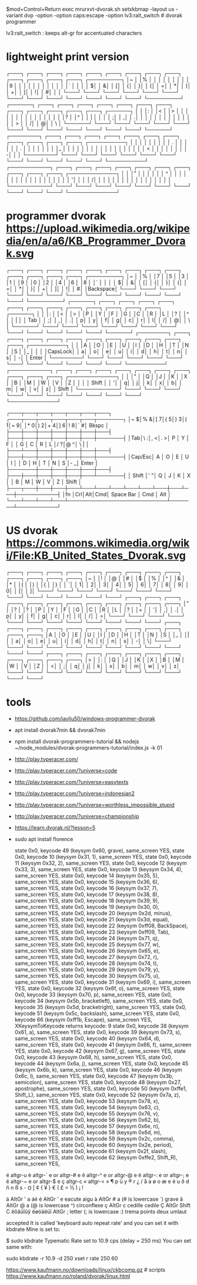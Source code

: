 $mod+Control+Return exec mrurxvt-dvorak.sh
setxkbmap -layout us -variant dvp -option -option caps:escape -option lv3:ralt_switch # dvorak programmer

lv3:ralt_switch : keeps alt-gr for accentuated characters

# lightweight print version
┌───┐ ┌───┐ ┌───┐ ┌───┐ ┌───┐ ┌───┐ ┌───┐ ┌───┐ ┌───┐ ┌───┐ ┌───┐ ┌───┐ ┌───┐ ┌─────────┐
│~  │ │%  │ │   │ │   │ │   │ │   │ │9  │ │   │ │   │ │   │ │   │ │   │ │`  │ │         │
│  $│ │  &│ │  [│ │  {│ │  }│ │  (│ │  =│ │  *│ │  )│ │  +│ │  ]│ │  !│ │  #│ │         │
└───┘ └───┘ └───┘ └───┘ └───┘ └───┘ └───┘ └───┘ └───┘ └───┘ └───┘ └───┘ └───┘ └─────────┘
┌──────┐ ┌───┐ ┌───┐ ┌───┐ ┌───┐ ┌───┐ ┌───┐ ┌───┐ ┌───┐ ┌───┐ ┌───┐ ┌───┐ ┌───┐ ┌──────┐
│      │ │:  │ │<  │ │>  │ │   │ │   │ │   │ │   │ │   │ │   │ │   │ │?  │ │^  │ │ |    │
│      │ │  ;│ │  ,│ │  .│ │   │ │   │ │   │ │   │ │   │ │   │ │ > │ │  /│ │  @│ │    \ │
└──────┘ └───┘ └───┘ └───┘ └───┘ └───┘ └───┘ └───┘ └───┘ └───┘ └───┘ └───┘ └───┘ └──────┘
┌────────┐ ┌───┐ ┌───┐ ┌───┐ ┌───┐ ┌───┐ ┌───┐ ┌───┐ ┌───┐ ┌───┐ ┌───┐ ┌───┐ ┌──────────┐
│        │ │   │ │   │ │   │ │ . │ │   │ │   │ │ . │ │   │ │   │ │   │ │_  │ │          │
│        │ │   │ │   │ │   │ │   │ │   │ │   │ │ < │ │   │ │   │ │   │ │  -│ │          │
└────────┘ └───┘ └───┘ └───┘ └───┘ └───┘ └───┘ └───┘ └───┘ └───┘ └───┘ └───┘ └──────────┘
┌───────────┐ ┌───┐ ┌───┐ ┌───┐ ┌───┐ ┌───┐ ┌───┐ ┌───┐ ┌───┐ ┌───┐ ┌───┐ ┌─────────────┐
│           │ │"  │ │   │ │   │ │ ^ │ │   │ │   │ │   │ │   │ │   │ │   │ │             │
│           │ │  '│ │   │ │ \/│ │   │ │   │ │   │ │   │ │   │ │   │ │   │ │             │
└───────────┘ └───┘ └───┘ └───┘ └───┘ └───┘ └───┘ └───┘ └───┘ └───┘ └───┘ └─────────────┘

# programmer dvorak https://upload.wikimedia.org/wikipedia/en/a/a6/KB_Programmer_Dvorak.svg
┌───┐ ┌───┐ ┌───┐ ┌───┐ ┌───┐ ┌───┐ ┌───┐ ┌───┐ ┌───┐ ┌───┐ ┌───┐ ┌───┐ ┌───┐ ┌─────────┐
│~  │ │%  │ │7  │ │5  │ │3  │ │1  │ │9  │ │0  │ │2  │ │4  │ │6  │ │8  │ │`  │ │         │
│  $│ │  &│ │  [│ │  {│ │  }│ │  (│ │  =│ │  *│ │  )│ │  +│ │  ]│ │  !│ │  #│ │Backspace│
└───┘ └───┘ └───┘ └───┘ └───┘ └───┘ └───┘ └───┘ └───┘ └───┘ └───┘ └───┘ └───┘ └─────────┘
┌──────┐ ┌───┐ ┌───┐ ┌───┐ ┌───┐ ┌───┐ ┌───┐ ┌───┐ ┌───┐ ┌───┐ ┌───┐ ┌───┐ ┌───┐ ┌──────┐
│      │ │:  │ │<  │ │>  │ │P  │ │Y  │ │F  │ │G  │ │C  │ │R  │ │L  │ │?  │ │^  │ │ |    │
│  Tab │ │  ;│ │  ,│ │  .│ │  p│ │  y│ │  f│ │  g│ │  c│ │  r│ │  l│ │  /│ │  @│ │    \ │
└──────┘ └───┘ └───┘ └───┘ └───┘ └───┘ └───┘ └───┘ └───┘ └───┘ └───┘ └───┘ └───┘ └──────┘
┌────────┐ ┌───┐ ┌───┐ ┌───┐ ┌───┐ ┌───┐ ┌───┐ ┌───┐ ┌───┐ ┌───┐ ┌───┐ ┌───┐ ┌──────────┐
│        │ │A  │ │O  │ │E  │ │U  │ │I  │ │D  │ │H  │ │T  │ │N  │ │S  │ │_  │ │          │
│CapsLock│ │  a│ │  o│ │  e│ │  u│ │  i│ │  d│ │  h│ │  t│ │  n│ │  s│ │  -│ │  Enter   │
└────────┘ └───┘ └───┘ └───┘ └───┘ └───┘ └───┘ └───┘ └───┘ └───┘ └───┘ └───┘ └──────────┘
┌───────────┐ ┌───┐ ┌───┐ ┌───┐ ┌───┐ ┌───┐ ┌───┐ ┌───┐ ┌───┐ ┌───┐ ┌───┐ ┌─────────────┐
│           │ │"  │ │Q  │ │J  │ │K  │ │X  │ │B  │ │M  │ │W  │ │V  │ │Z  │ │             │
│   Shift   │ │  '│ │  q│ │  j│ │  k│ │  x│ │  b│ │  m│ │  w│ │  v│ │  z│ │    Shift    │
└───────────┘ └───┘ └───┘ └───┘ └───┘ └───┘ └───┘ └───┘ └───┘ └───┘ └───┘ └─────────────┘

┌───┬───┬───┬───┬───┬───┬───┐   ┌───┬───┬───┬───┬───┬───┬───────┐
│~ $│% &│[ 7│{ 5│} 3│( 1│= 9│   │* 0│) 2│+ 4│] 6│! 8│` #│ Bkspc │
├───┼───┼───┼───┼───┼───┼───┤   ├───┼───┼───┼───┼───┼───┼───────┤
│Tab│\ :│, <│. >│ P │ Y │ F │   │ G │ C │ R │ L │/ ?│@ ^│  \ |  │
├───┴───┼───┼───┼───┼───┼───┤   ├───┼───┼───┼───┼───┼───┼───────┤
│Cap/Esc│ A │ O │ E │ U │ I │   │ D │ H │ T │ N │ S │- _│ Enter │
├───────┼───┼───┼───┼───┼───┤   ├───┼───┼───┼───┼───┼───┴───────┤
│ Shift │' "│ Q │ J │ K │ X │   │ B │ M │ W │ V │ Z │   Shift   │
├───┬───┼───┼───┼───┴───┴───┴───┴───┴───┴───┼───┴───┼───────────┤
│fn │Crl│Alt│Cmd│         Space Bar         │  Cmd  │    Alt    │
└───┴───┴───┴───┴───────────────────────────┴───────┴───────────┘

# US dvorak https://commons.wikimedia.org/wiki/File:KB_United_States_Dvorak.svg
┌───┐ ┌───┐ ┌───┐ ┌───┐ ┌───┐ ┌───┐ ┌───┐ ┌───┐ ┌───┐ ┌───┐ ┌───┐ ┌───┐ ┌───┐
│~  │ │!  │ │@  │ │#  │ │$  │ │%  │ │^  │ │&  │ │*  │ │(  │ │)  │ │{  │ │}  │
│  `│ │  1│ │  2│ │  3│ │  4│ │  5│ │  6│ │  7│ │  8│ │  9│ │  0│ │  [│ │  ]│
└───┘ └───┘ └───┘ └───┘ └───┘ └───┘ └───┘ └───┘ └───┘ └───┘ └───┘ └───┘ └───┘
   ┌───┐ ┌───┐ ┌───┐ ┌───┐ ┌───┐ ┌───┐ ┌───┐ ┌───┐ ┌───┐ ┌───┐ ┌───┐ ┌───┐
   │"  │ │?  │ │?  │ │P  │ │Y  │ │F  │ │G  │ │C  │ │R  │ │L  │ │?  │ │+  │
   │  '│ │  ,│ │  .│ │  p│ │  y│ │  f│ │  g│ │  c│ │  r│ │  l│ │  /│ │  =│
   └───┘ └───┘ └───┘ └───┘ └───┘ └───┘ └───┘ └───┘ └───┘ └───┘ └───┘ └───┘
     ┌───┐ ┌───┐ ┌───┐ ┌───┐ ┌───┐ ┌───┐ ┌───┐ ┌───┐ ┌───┐ ┌───┐ ┌───┐ ┌───┐
     │A  │ │O  │ │E  │ │U  │ │I  │ │D  │ │H  │ │T  │ │N  │ │S  │ │_  │ │|  │
     │  a│ │  o│ │  e│ │  u│ │  i│ │  d│ │  h│ │  t│ │  n│ │  s│ │  -│ │  \│
     └───┘ └───┘ └───┘ └───┘ └───┘ └───┘ └───┘ └───┘ └───┘ └───┘ └───┘ └───┘
  ┌───┐ ┌───┐ ┌───┐ ┌───┐ ┌───┐ ┌───┐ ┌───┐ ┌───┐ ┌───┐ ┌───┐ ┌───┐
  │>  │ │:  │ │Q  │ │J  │ │K  │ │X  │ │B  │ │M  │ │W  │ │V  │ │Z  │
  │  <│ │  ;│ │  q│ │  j│ │  k│ │  x│ │  b│ │  m│ │  w│ │  v│ │  z│
  └───┘ └───┘ └───┘ └───┘ └───┘ └───┘ └───┘ └───┘ └───┘ └───┘ └───┘

# tools
* https://github.com/jayliu50/windows-programmer-dvorak
* apt install dvorak7min && dvorak7min
* npm install dvorak-programmers-tutorial && nodejs ~/node_modules/dvorak-programmers-tutorial/index.js -k 01
* http://play.typeracer.com/
 * http://play.typeracer.com/?universe=code
 * http://play.typeracer.com/?universe=easytexts
 * http://play.typeracer.com/?universe=indonesian2
 * http://play.typeracer.com/?universe=worthless_impossible_stupid
 * http://play.typeracer.com/?universe=championship
* https://learn.dvorak.nl/?lesson=5
* sudo apt install florence

    state 0x0, keycode 49 (keysym 0x60, grave), same_screen YES,
    state 0x0, keycode 10 (keysym 0x31, 1), same_screen YES,
    state 0x0, keycode 11 (keysym 0x32, 2), same_screen YES,
    state 0x0, keycode 12 (keysym 0x33, 3), same_screen YES,
    state 0x0, keycode 13 (keysym 0x34, 4), same_screen YES,
    state 0x0, keycode 14 (keysym 0x35, 5), same_screen YES,
    state 0x0, keycode 15 (keysym 0x36, 6), same_screen YES,
    state 0x0, keycode 16 (keysym 0x37, 7), same_screen YES,
    state 0x0, keycode 17 (keysym 0x38, 8), same_screen YES,
    state 0x0, keycode 18 (keysym 0x39, 9), same_screen YES,
    state 0x0, keycode 19 (keysym 0x30, 0), same_screen YES,
    state 0x0, keycode 20 (keysym 0x2d, minus), same_screen YES,
    state 0x0, keycode 21 (keysym 0x3d, equal), same_screen YES,
    state 0x0, keycode 22 (keysym 0xff08, BackSpace), same_screen YES,
    state 0x0, keycode 23 (keysym 0xff09, Tab), same_screen YES,
    state 0x0, keycode 24 (keysym 0x71, q), same_screen YES,
    state 0x0, keycode 25 (keysym 0x77, w), same_screen YES,
    state 0x0, keycode 26 (keysym 0x65, e), same_screen YES,
    state 0x0, keycode 27 (keysym 0x72, r), same_screen YES,
    state 0x0, keycode 28 (keysym 0x74, t), same_screen YES,
    state 0x0, keycode 29 (keysym 0x79, y), same_screen YES,
    state 0x0, keycode 30 (keysym 0x75, u), same_screen YES,
    state 0x0, keycode 31 (keysym 0x69, i), same_screen YES,
    state 0x0, keycode 32 (keysym 0x6f, o), same_screen YES,
    state 0x0, keycode 33 (keysym 0x70, p), same_screen YES,
    state 0x0, keycode 34 (keysym 0x5b, bracketleft), same_screen YES,
    state 0x0, keycode 35 (keysym 0x5d, bracketright), same_screen YES,
    state 0x0, keycode 51 (keysym 0x5c, backslash), same_screen YES,
    state 0x0, keycode 66 (keysym 0xff1b, Escape), same_screen YES,
    XKeysymToKeycode returns keycode: 9
    state 0x0, keycode 38 (keysym 0x61, a), same_screen YES,
    state 0x0, keycode 39 (keysym 0x73, s), same_screen YES,
    state 0x0, keycode 40 (keysym 0x64, d), same_screen YES,
    state 0x0, keycode 41 (keysym 0x66, f), same_screen YES,
    state 0x0, keycode 42 (keysym 0x67, g), same_screen YES,
    state 0x0, keycode 43 (keysym 0x68, h), same_screen YES,
    state 0x0, keycode 44 (keysym 0x6a, j), same_screen YES,
    state 0x0, keycode 45 (keysym 0x6b, k), same_screen YES,
    state 0x0, keycode 46 (keysym 0x6c, l), same_screen YES,
    state 0x0, keycode 47 (keysym 0x3b, semicolon), same_screen YES,
    state 0x0, keycode 48 (keysym 0x27, apostrophe), same_screen YES,
    state 0x0, keycode 50 (keysym 0xffe1, Shift_L), same_screen YES,
    state 0x0, keycode 52 (keysym 0x7a, z), same_screen YES,
    state 0x0, keycode 53 (keysym 0x78, x), same_screen YES,
    state 0x0, keycode 54 (keysym 0x63, c), same_screen YES,
    state 0x0, keycode 55 (keysym 0x76, v), same_screen YES,
    state 0x0, keycode 56 (keysym 0x62, b), same_screen YES,
    state 0x0, keycode 57 (keysym 0x6e, n), same_screen YES,
    state 0x0, keycode 58 (keysym 0x6d, m), same_screen YES,
    state 0x0, keycode 59 (keysym 0x2c, comma), same_screen YES,
    state 0x0, keycode 60 (keysym 0x2e, period), same_screen YES,
    state 0x0, keycode 61 (keysym 0x2f, slash), same_screen YES,
    state 0x0, keycode 62 (keysym 0xffe2, Shift_R), same_screen YES,

é altgr-u
è altgr-` e  or altgr-# e
ê altgr-^ e  or altgr-@ e
ë altgr-: e  or altgr-; e
ẽ altgr-~ e  or altgr-$ e
ç altgr-c
« altgr-<
»
¶ p
ü y
® r
¿ /
å a
ø o
æ e
é u
ð d
ñ n
ß s
­-
¤ [
¢ {
¥ }
€ (
£ =
½ )
¡ !

á AltGr ' a áé
é AltGr ' e eacute aigu
à AltGr # a (# is lowercase `) grave
â AltGr @ a (@ is lowercase ^) circonflexe
ç AltGr c cedille cedile
Ç AltGr Shift C
êôâûîûŷ
ëøöäëüï AltGr ; letter (; is lowercase :) trema points deux umlaut


accepted
It is called 'keyboard auto repeat rate' and you can set it with kbdrate Mine is set to:

$ sudo kbdrate
Typematic Rate set to 10.9 cps (delay = 250 ms)
	You can set same with:

sudo kbdrate -r 10.9 -d 250
xset r rate 250 60


https://www.kaufmann.no/downloads/linux/ckbcomp.gz # scripts
https://www.kaufmann.no/roland/dvorak/linux.html
